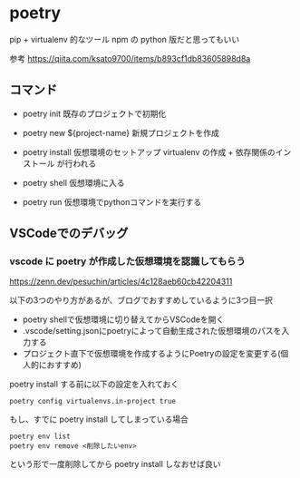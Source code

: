 # poetry

pip + virtualenv 的なツール
npm の python 版だと思ってもいい

参考
https://qiita.com/ksato9700/items/b893cf1db83605898d8a

## コマンド

- poetry init
既存のプロジェクトで初期化
- poetry new ${project-name}
新規プロジェクトを作成

- poetry install
仮想環境のセットアップ
virtualenv の作成 + 依存関係のインストール
が行われる

- poetry shell
仮想環境に入る

- poetry run
仮想環境でpythonコマンドを実行する

## VSCodeでのデバッグ

### vscode に poetry が作成した仮想環境を認識してもらう


https://zenn.dev/pesuchin/articles/4c128aeb60cb42204311

以下の3つのやり方があるが、ブログでおすすめしているように3つ目一択
-   poetry shellで仮想環境に切り替えてからVSCodeを開く
-   .vscode/setting.jsonにpoetryによって自動生成された仮想環境のパスを入力する
-   プロジェクト直下で仮想環境を作成するようにPoetryの設定を変更する(個人的におすすめ)


poetry install する前に以下の設定を入れておく
```
poetry config virtualenvs.in-project true
```

もし、すでに poetry install してしまっている場合

```
poetry env list
poetry env remove <削除したいenv>
```

という形で一度削除してから poetry install しなおせば良い



<!--stackedit_data:
eyJoaXN0b3J5IjpbMTkyOTMxMDIzM119
-->